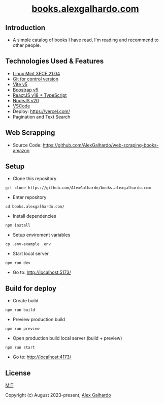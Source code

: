 <div align="center">
 <h1 align="center"><a href="https://books.alexgalhardo.com//" target="_blank">books.alexgalhardo.com</a></h1>
</div>

## Introduction

* A simple catalog of books I have read, I'm reading and recommend to other people.

## Technologies Used & Features

* [Linux Mint XFCE 21.04](https://linuxmint.com/)
* [Git for control version](https://git-scm.com/)
* [Vite v5](https://vitejs.dev/)
* [Boostrap v5](https://getbootstrap.com/)
* [ReactJS v18 + TypeScript](https://react.dev/)
* [NodeJS v20](https://nodejs.org/en)
* [VSCode](https://code.visualstudio.com/)
* Deploy: <https://vercel.com/>
* Pagination and Text Search

## Web Scrapping

* Source Code: <https://github.com/AlexGalhardo/web-scraping-books-amazon>

## Setup

* Clone this repository

<!---->

```
git clone https://github.com/AlexGalhardo/books.alexgalhardo.com
```

* Enter repository

<!---->

```
cd books.alexgalhardo.com/
```

* Install dependencies

<!---->

```
npm install
```

* Setup enviroment variables

<!---->

```
cp .env-example .env
```

* Start local server

<!---->

```
npm run dev
```

* Go to: <http://localhost:5173/>

## Build for deploy

* Create build

<!---->

```
npm run build
```

* Preview production build

<!---->

```
npm run preview
```

* Open production build local server (build + preview)

<!---->

```
npm run start
```

* Go to: <http://localhost:4173/>

## License

[MIT](http://opensource.org/licenses/MIT)

Copyright (c) August 2023-present, [Alex Galhardo](https://github.com/AlexGalhardo)
